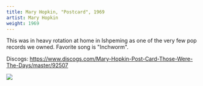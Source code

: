 ```yaml
---
title: Mary Hopkin, "Postcard", 1969
artist: Mary Hopkin
weight: 1969
---
```

This was in heavy rotation at home in Ishpeming
as one of the very few pop records we owned.
Favorite song is "Inchworm".

Discogs: https://www.discogs.com/Mary-Hopkin-Post-Card-Those-Were-The-Days/master/92507

<img src="https://img.discogs.com/0RRevgb4dxot8uh2Dk172HdRUp8=/fit-in/600x600/filters:strip_icc():format(jpeg):mode_rgb():quality(90)/discogs-images/R-430709-1453993890-3811.jpeg.jpg" />
